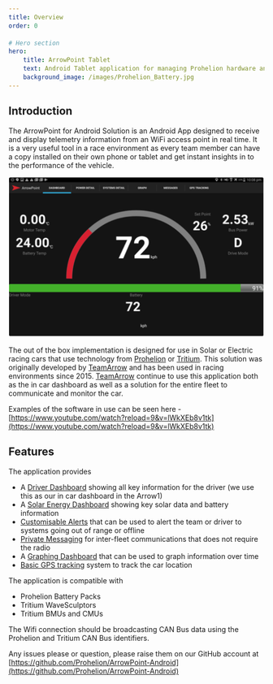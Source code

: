 ```yaml
---
title: Overview
order: 0

# Hero section
hero:
    title: ArrowPoint Tablet
    text: Android Tablet application for managing Prohelion hardware and racing cars
    background_image: /images/Prohelion_Battery.jpg
---
```


## Introduction
The ArrowPoint for Android Solution is an Android App designed to receive and display telemetry information from an WiFi access point in real time. It is a very useful tool in a race environment as every team member can have a copy installed on their own phone or tablet and get instant insights in to the performance of the vehicle.

![Example of the Arrowpoint Dashboard](images/android_dashboard.png)

The out of the box implementation is designed for use in Solar or Electric racing cars that use technology from [Prohelion](https://www.prohelion.com) or [Tritium](https://www.tritiumcharging.com). This solution was originally developed by [TeamArrow](https://www.teamarrow.com.au/) and has been used in racing environments since 2015. [TeamArrow](https://www.teamarrow.com.au/) continue to use this application both as the in car dashboard as well as a solution for the entire fleet to communicate and monitor the car.

Examples of the software in use can be seen here - [https://www.youtube.com/watch?reload=9&v=lWkXEb8v1tk](https://www.youtube.com/watch?reload=9&v=lWkXEb8v1tk)

## Features
The application provides
* A [Driver Dashboard](Dashboard.md) showing all key information for the driver (we use this as our in car dashboard in the Arrow1)
* A [Solar Energy Dashboard](Solar.md) showing key solar data and battery information
* [Customisable Alerts](SystemDetails.md) that can be used to alert the team or driver to systems going out of range or offline
* [Private Messaging](Fleet_Messaging.md) for inter-fleet communications that does not require the radio
* A [Graphing Dashboard](Graphing.md) that can be used to graph information over time
* [Basic GPS tracking](GPS.md) system to track the car location

The application is compatible with
* Prohelion Battery Packs
* Tritium WaveSculptors
* Tritium BMUs and CMUs

The Wifi connection should be broadcasting CAN Bus data using the Prohelion and Tritium CAN Bus identifiers.

Any issues please or question, please raise them on our GitHub account at [https://github.com/Prohelion/ArrowPoint-Android](https://github.com/Prohelion/ArrowPoint-Android)
